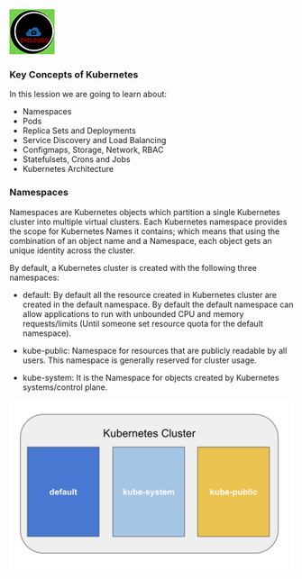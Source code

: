 <img src="../images/c4logo.png">

### Key Concepts of Kubernetes
In this lession we are going to learn about:
- Namespaces
- Pods
- Replica Sets and Deployments
- Service Discovery and Load Balancing
- Configmaps, Storage, Network, RBAC
- Statefulsets, Crons and Jobs
- Kubernetes Architecture

### Namespaces
Namespaces are Kubernetes objects which partition a single Kubernetes cluster into multiple virtual clusters. Each Kubernetes namespace provides the scope for Kubernetes Names it contains; which means that using the combination of an object name and a Namespace, each object gets an unique identity across the cluster.

By default, a Kubernetes cluster is created with the following three namespaces:

- default: By default all the resource created in Kubernetes cluster are created in the default namespace. By default the default namespace can allow applications to run with unbounded CPU and memory requests/limits (Until someone set resource quota for the default namespace).

- kube-public: Namespace for resources that are publicly readable by all users. This namespace is generally reserved for cluster usage.

- kube-system: It is the Namespace for objects created by Kubernetes systems/control plane.

<img src="../images/namespaces.png">